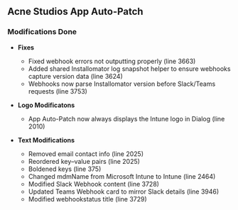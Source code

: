 ## Acne Studios App Auto-Patch

### Modifications Done

- **Fixes**
  - Fixed webhook errors not outputting properly (line 3663)
  - Added shared Installomator log snapshot helper to ensure webhooks capture version data (line 3624)
  - Webhooks now parse Installomator version before Slack/Teams requests (line 3753)

- **Logo Modificatons**  
  - App Auto-Patch now always displays the Intune logo in Dialog (line 2010)

- **Text Modifications**
  - Removed email contact info (line 2025)
  - Reordered key–value pairs (line 2025)
  - Boldened keys (line 375)
  - Changed mdmName from Microsoft Intune to Intune (line 2464)
  - Modified Slack Webhook content (line 3728)
  - Updated Teams Webhook card to mirror Slack details (line 3946)
  - Modified webhookstatus title (line 3729)
